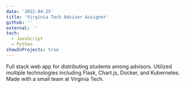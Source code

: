 ```yaml
---
date: '2022-04-25'
title: 'Virginia Tech Advisor Assigner'
github: ''
external: ''
tech:
  - JavaScript
  - Python
showInProjects: true
---
```


Full stack web app for distributing students among advisors. Utilized multiple technologies including Flask, Chart.js, Docker, and Kubernetes. Made with a small team at Virginia Tech.
